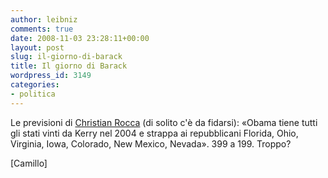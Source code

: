 ```yaml
---
author: leibniz
comments: true
date: 2008-11-03 23:28:11+00:00
layout: post
slug: il-giorno-di-barack
title: Il giorno di Barack
wordpress_id: 3149
categories:
- politica
---
```


Le previsioni di [Christian Rocca](http://www.camilloblog.it/archivio/2008/11/03/339-a-199/) (di solito c'è da fidarsi): «Obama tiene tutti gli stati vinti da Kerry nel 2004 e strappa ai repubblicani Florida, Ohio, Virginia, Iowa, Colorado, New Mexico, Nevada». 399 a 199. Troppo?

[Camillo]
